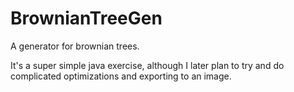 # BrownianTreeGen

A generator for brownian trees.

It's a super simple java exercise, although I later plan to try and do complicated optimizations and exporting to an image.


